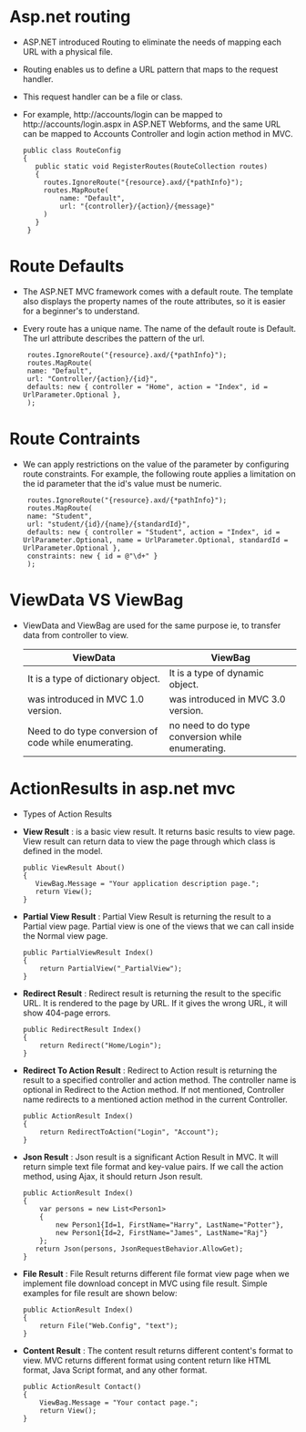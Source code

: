 # Asp.net routing
 * ASP.NET introduced Routing to eliminate the needs of mapping each URL with a physical file. 
 * Routing enables us to define a URL pattern that maps to the request handler.
 * This request handler can be a file or class.
 * For example, http://accounts/login can be mapped to http://accounts/login.aspx in ASP.NET Webforms, and the same URL can be mapped to Accounts Controller and login action method in MVC.


       public class RouteConfig
       {
          public static void RegisterRoutes(RouteCollection routes)
          {
            routes.IgnoreRoute("{resource}.axd/{*pathInfo}");
            routes.MapRoute(
                name: "Default",
                url: "{controller}/{action}/{message}"
            )
          }
        }

# Route Defaults     
 * The ASP.NET MVC framework comes with a default route. The template also displays the property names of the route attributes, so it is easier for a beginner's to understand. 
 * Every route has a unique name. The name of the default route is Default. The url attribute describes the pattern of the url. 
  
        routes.IgnoreRoute("{resource}.axd/{*pathInfo}");
        routes.MapRoute(
        name: "Default",
        url: "Controller/{action}/{id}",
        defaults: new { controller = "Home", action = "Index", id = UrlParameter.Optional },        
        );


# Route Contraints
 * We can apply restrictions on the value of the parameter by configuring route constraints. For example, the following route applies a limitation on the id parameter that the id's value must be numeric.
 
        routes.IgnoreRoute("{resource}.axd/{*pathInfo}");
        routes.MapRoute(
        name: "Student",
        url: "student/{id}/{name}/{standardId}",
        defaults: new { controller = "Student", action = "Index", id = UrlParameter.Optional, name = UrlParameter.Optional, standardId = UrlParameter.Optional },
        constraints: new { id = @"\d+" }
        );

# ViewData VS ViewBag
 *  ViewData and ViewBag are used for the same purpose ie, to transfer data from controller to view.

    | ViewData | ViewBag | 
    | -------- | ------- |
    | It is a type of dictionary object.| It is a type of dynamic object.| 
    | was introduced in MVC 1.0 version. | was introduced in MVC 3.0 version. |
    | Need to do type conversion of code while enumerating. | no need to do type conversion while enumerating. |

# ActionResults in asp.net mvc
 * Types of Action Results
  -  **View Result** :   is a basic view result. It returns basic results to view page. View result can return data to view the page through which class is defined in the model. 
        
         public ViewResult About() 
         { 
            ViewBag.Message = "Your application description page."; 
            return View();   
         }

  - **Partial View Result** : Partial View Result is returning the result to a Partial view page. Partial view is one of the views that we can call inside the Normal view page.

        public PartialViewResult Index() 
        { 
            return PartialView("_PartialView"); 
        }

  - **Redirect Result** : Redirect result is returning the result to the specific URL. It is rendered to the page by URL. If it gives the wrong URL, it will show 404-page errors.
 
        public RedirectResult Index() 
        { 
            return Redirect("Home/Login"); 
        }

  - **Redirect To Action Result** : Redirect to Action result is returning the result to a specified controller and action method. The controller name is optional in Redirect to the Action method. If not mentioned, Controller name redirects to a mentioned action method in the current Controller. 

        public ActionResult Index() 
        { 
            return RedirectToAction("Login", "Account"); 
        }

  - **Json Result** : Json result is a significant Action Result in MVC. It will return simple text file format and key-value pairs. If we call the action method, using Ajax, it should return Json result.

        public ActionResult Index() 
        { 
            var persons = new List<Person1> 
            { 
                new Person1{Id=1, FirstName="Harry", LastName="Potter"}, 
                new Person1{Id=2, FirstName="James", LastName="Raj"} 
            }; 
           return Json(persons, JsonRequestBehavior.AllowGet); 
        }

  - **File Result** : File Result returns different file format view page when we implement file download concept in MVC using file result. Simple examples for file result are shown below:
   
        public ActionResult Index() 
        { 
            return File("Web.Config", "text"); 
        }

  - **Content Result** : The content result returns different content's format to view. MVC returns different format using content return like HTML format, Java Script format, and any other format.

        public ActionResult Contact() 
        { 
            ViewBag.Message = "Your contact page.";       
            return View(); 
        }
 







